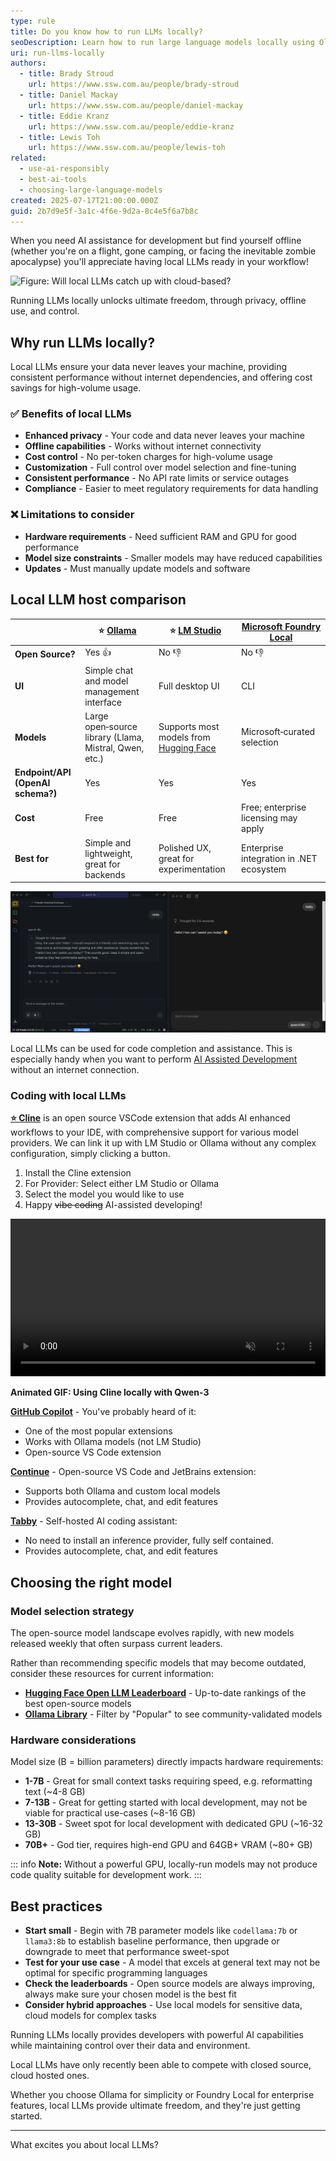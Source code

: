 ```yaml
---
type: rule
title: Do you know how to run LLMs locally?
seoDescription: Learn how to run large language models locally using Ollama and Microsoft Foundry Local for enhanced privacy, control, and offline capabilities.
uri: run-llms-locally
authors:
  - title: Brady Stroud
    url: https://www.ssw.com.au/people/brady-stroud
  - title: Daniel Mackay
    url: https://www.ssw.com.au/people/daniel-mackay
  - title: Eddie Kranz
    url: https://www.ssw.com.au/people/eddie-kranz
  - title: Lewis Toh
    url: https://www.ssw.com.au/people/lewis-toh
related:
  - use-ai-responsibly
  - best-ai-tools
  - choosing-large-language-models
created: 2025-07-17T21:00:00.000Z
guid: 2b7d9e5f-3a1c-4f6e-9d2a-8c4e5f6a7b8c
---
```


When you need AI assistance for development but find yourself offline (whether you're on a flight, gone camping, or facing the inevitable zombie apocalypse) you'll appreciate having local LLMs ready in your workflow!

<!--endintro-->

![Figure: Will local LLMs catch up with cloud-based?](coverphoto.png)

Running LLMs locally unlocks ultimate freedom, through privacy, offline use, and control.

## Why run LLMs locally?

Local LLMs ensure your data never leaves your machine, providing consistent performance without internet dependencies, and offering cost savings for high-volume usage.

### ✅ Benefits of local LLMs

* **Enhanced privacy** - Your code and data never leaves your machine
* **Offline capabilities** - Works without internet connectivity
* **Cost control** - No per-token charges for high-volume usage
* **Customization** - Full control over model selection and fine-tuning
* **Consistent performance** - No API rate limits or service outages
* **Compliance** - Easier to meet regulatory requirements for data handling

### ❌ Limitations to consider

* **Hardware requirements** - Need sufficient RAM and GPU for good performance
* **Model size constraints** - Smaller models may have reduced capabilities
* **Updates** - Must manually update models and software

## Local LLM host comparison

|  | ⭐️ [Ollama](https://ollama.com) | ⭐️ [LM Studio](https://lmstudio.ai) | [Microsoft Foundry Local](https://learn.microsoft.com/en-us/azure/ai-foundry/foundry-local/what-is-foundry-local) |
| --- | --- | --- | --- |
| **Open Source?** | Yes 👍 | No 👎 | No 👎 |
| **UI** | Simple chat and model management interface | Full desktop UI | CLI |
| **Models** | Large open‑source library (Llama, Mistral, Qwen, etc.) | Supports most models from [Hugging Face](https://huggingface.co/) | Microsoft‑curated selection |
| **Endpoint/API (OpenAI schema?)** | Yes | Yes | Yes |
| **Cost** | Free | Free | Free; enterprise licensing may apply |
| **Best for** | Simple and lightweight, great for backends | Polished UX, great for experimentation | Enterprise integration in .NET ecosystem |

![Figure: Chat interfaces in LM Studio (left), and Ollama (right)](ollama-or-lmstudio-ui.png)

Local LLMs can be used for code completion and assistance. This is especially handy when you want to perform [AI Assisted Development](/rules/ai-assisted-development-workflow/) without an internet connection.

### Coding with local LLMs

**[⭐️ Cline](https://cline.bot/)** is an open source VSCode extension that adds AI enhanced workflows to your IDE, with comprehensive support for various model providers.
We can link it up with LM Studio or Ollama without any complex configuration, simply clicking a button.

1. Install the Cline extension
2. For Provider: Select either LM Studio or Ollama
3. Select the model you would like to use
4. Happy ~~vibe coding~~ AI-assisted developing!

<video width="100%" height="auto" autoplay muted loop>
  <source src="cline-local.webm" type="video/webm">
  Your browser does not support the video tag.
</video>

**Animated GIF: Using Cline locally with Qwen-3**

**[GitHub Copilot](https://github.com/features/copilot)** - You've probably heard of it:

* One of the most popular extensions
* Works with Ollama models (not LM Studio)
* Open-source VS Code extension

**[Continue](https://continue.dev/)** - Open-source VS Code and JetBrains extension:

* Supports both Ollama and custom local models
* Provides autocomplete, chat, and edit features

**[Tabby](https://tabby.tabbyml.com/)** - Self-hosted AI coding assistant:

* No need to install an inference provider, fully self contained.
* Provides autocomplete, chat, and edit features

## Choosing the right model

### Model selection strategy

The open-source model landscape evolves rapidly, with new models released weekly that often surpass current leaders.

Rather than recommending specific models that may become outdated, consider these resources for current information:

* **[Hugging Face Open LLM Leaderboard](https://huggingface.co/open-llm-leaderboard)** - Up-to-date rankings of the best open-source models
* **[Ollama Library](https://ollama.com/library)** - Filter by "Popular" to see community-validated models

### Hardware considerations

Model size (B = billion parameters) directly impacts hardware requirements:

* **1-7B** - Great for small context tasks requiring speed, e.g. reformatting text (~4-8 GB)
* **7-13B** - Great for getting started with local development, may not be viable for practical use-cases (~8-16 GB)
* **13-30B** - Sweet spot for local development with dedicated GPU (~16-32 GB)
* **70B+** - God tier, requires high-end GPU and 64GB+ VRAM (~80+ GB)

::: info
**Note:** Without a powerful GPU, locally-run models may not produce code quality suitable for development work.
:::

## Best practices

* **Start small** - Begin with 7B parameter models like `codellama:7b` or `llama3:8b` to establish baseline performance, then upgrade or downgrade to meet that performance sweet-spot
* **Test for your use case** - A model that excels at general text may not be optimal for specific programming languages
* **Check the leaderboards** -  Open source models are always improving, always make sure your chosen model is the best fit
* **Consider hybrid approaches** - Use local models for sensitive data, cloud models for complex tasks

Running LLMs locally provides developers with powerful AI capabilities while maintaining control over their data and environment.

Local LLMs have only recently been able to compete with closed source, cloud hosted ones.

Whether you choose Ollama for simplicity or Foundry Local for enterprise features, local LLMs provide ultimate freedom, and they're just getting started.

---

What excites you about local LLMs?
